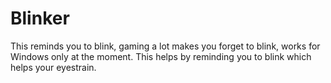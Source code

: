 # Blinker
This reminds you to blink, gaming a lot makes you forget to blink, works for Windows only at the moment.
This helps by reminding you to blink which helps your eyestrain.
